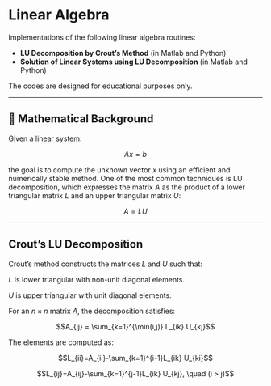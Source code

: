 # Linear Algebra

Implementations of the following linear algebra routines:

- **LU Decomposition by Crout’s Method** (in Matlab and Python)
- **Solution of Linear Systems using LU Decomposition** (in Matlab and Python)

The codes are designed for educational purposes only. 

---

## 📐 Mathematical Background

Given a linear system:

$$Ax=b$$

the goal is to compute the unknown vector $x$ using an efficient and numerically stable method.
One of the most common techniques is LU decomposition, which expresses the matrix $A$ as the product of a lower triangular matrix $L$ and an upper triangular matrix $U$:

$$A=LU$$

---

## Crout’s LU Decomposition

Crout’s method constructs the matrices $L$ and $U$ such that:

$L$ is lower triangular with non-unit diagonal elements.

$U$ is upper triangular with unit diagonal elements.

For an $n\times n$ matrix $A$, the decomposition satisfies:

$$A_{ij} = \sum_{k=1}^{\min(i,j)} L_{ik} U_{kj}$$

The elements are computed as:

$$L_{ii}​=A_{ii}​-\sum_{k=1}^{i-1}L_{ik} U_{ki}$$

$$L_{ij}​=A_{ij}​-\sum_{k=1}^{j-1}L_{ik} U_{kj}, \quad (i > j)$$


